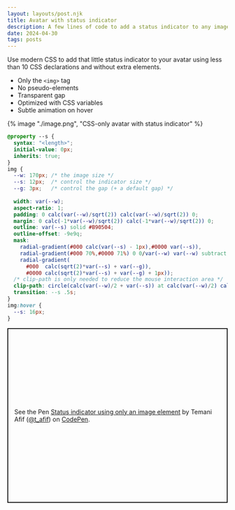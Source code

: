 ```yaml
---
layout: layouts/post.njk
title: Avatar with status indicator
description: A few lines of code to add a status indicator to any image
date: 2024-04-30
tags: posts
---
```


Use modern CSS to add that little status indicator to your avatar using less than 10 CSS declarations and without extra elements.
* Only the `<img>` tag
* No pseudo-elements
* Transparent gap
* Optimized with CSS variables
* Subtle animation on hover

{% image "./image.png", "CSS-only avatar with status indicator" %}

```css
@property --s {
  syntax: "<length>";
  initial-value: 0px;
  inherits: true;
}
img {
  --w: 170px; /* the image size */
  --s: 12px;  /* control the indicator size */
  --g: 3px;   /* control the gap (+ a default gap) */
  
  width: var(--w);
  aspect-ratio: 1;
  padding: 0 calc(var(--w)/sqrt(2)) calc(var(--w)/sqrt(2)) 0;
  margin: 0 calc(-1*var(--w)/sqrt(2)) calc(-1*var(--w)/sqrt(2)) 0;
  outline: var(--s) solid #B90504;
  outline-offset: -9e9q;
  mask: 
    radial-gradient(#000 calc(var(--s) - 1px),#0000 var(--s)),
    radial-gradient(#000 70%,#0000 71%) 0 0/var(--w) var(--w) subtract,
    radial-gradient(
      #000  calc(sqrt(2)*var(--s) + var(--g)),
      #0000 calc(sqrt(2)*var(--s) + var(--g) + 1px));
  /* clip-path is only needed to reduce the mouse interaction area */
  clip-path: circle(calc(var(--w)/2 + var(--s)) at calc(var(--w)/2) calc(var(--w)/2));
  transition: --s .5s;
}
img:hover {
  --s: 16px;
}
```

<p class="codepen" data-height="400" data-default-tab="result" data-slug-hash="yLrWeQP" data-preview="true" data-user="t_afif" style="height: 400px; box-sizing: border-box; display: flex; align-items: center; justify-content: center; border: 2px solid; margin: 1em 0; padding: 1em;">
  <span>See the Pen <a href="https://codepen.io/t_afif/pen/yLrWeQP">
  Status indicator using only an image element</a> by Temani Afif (<a href="https://codepen.io/t_afif">@t_afif</a>)
  on <a href="https://codepen.io">CodePen</a>.</span>
</p>
<script async src="https://cpwebassets.codepen.io/assets/embed/ei.js"></script>